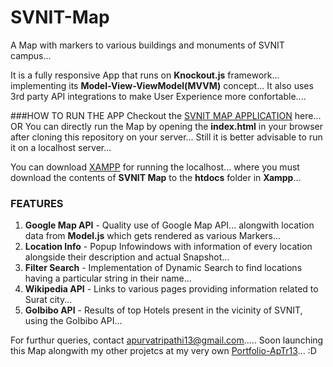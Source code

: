 # SVNIT-Map
A Map with markers to various buildings and monuments of SVNIT campus...

It is a fully responsive App that runs on **Knockout.js** framework... implementing its **Model-View-ViewModel(MVVM)** concept...
It also uses 3rd party API integrations to make User Experience more confortable....

###HOW TO RUN THE APP
Checkout the [SVNIT MAP APPLICATION](https://aptr13.github.io/SVNIT-Map/) here...
OR
You can directly run the Map by opening the **index.html** in your browser after cloning this repository on your server...
Still it is better advisable to run it on a localhost server...

You can download [XAMPP](https://www.apachefriends.org/) for running the localhost...
where you must download the contents of **SVNIT Map** to the **htdocs** folder in **Xampp**...

### FEATURES
1. **Google Map API** - Quality use of Google Map API... alongwith location data from **Model.js** which gets rendered as various Markers...
2. **Location Info** - Popup Infowindows with information of every location alongside their description and actual Snapshot...
3. **Filter Search** - Implementation of Dynamic Search to find locations having a particular string in their name...
4. **Wikipedia API** - Links to various pages providing information related to Surat city...
5. **GoIbibo API** - Results of top Hotels present in the vicinity of SVNIT, using the GoIbibo API...

For furthur queries, contact apurvatripathi13@gmail.com..... 
Soon launching this Map alongwith my other projetcs at my very own [Portfolio-ApTr13](http://aptr13.me)... :D
